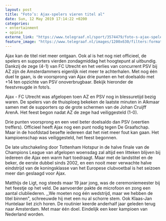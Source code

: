 ```yaml
---
layout: post
title: "Foto’s: Ajax-spelers vieren titel al"
date: Sun, 12 May 2019 17:14:22 +0200
categories: 
- entertainment 
- opinie 
externe_link: "https://www.telegraaf.nl/sport/3574479/foto-s-ajax-spelers-vieren-titel-al"
feature_image: "https://www.telegraaf.nl/images/1200x630/filters:format(jpeg):quality(80)/cdn-kiosk-api.telegraaf.nl/af92df7c-74d9-11e9-89ee-02d1dbdc35d1.jpg"
---
```


<p class="intro">Ajax kan de titel niet meer ontgaan. Ook al is het nog niet officieel, de spelers en supporters vierden zondagmiddag het hoogtepunt al uitbundig. Dankzij de zege (4-1) van FC Utrecht en het verlies van concurrent PSV bij AZ zijn de Amsterdammers eigenlijk niet meer te achterhalen. Met nog één duel te gaan, is de voorsprong van Ajax drie punten en het doelsaldo met +14 ten opzichte van PSV onoverbrugbaar. Bekijk hieronder de feestvreugde in foto’s.</p> <p>Ajax - FC Utrecht was afgelopen toen AZ en PSV nog in blessuretijd bezig waren. De spelers van de thuisploeg bekeken de laatste minuten in Alkmaar samen met de supporters op de grote schermen van de Johan Cruijff ArenA. Het feest begon nadat AZ de zege had veiliggesteld (1-0).</p><p>Drie punten voorsprong en een veel beter doelsaldo dan PSV (veertien treffers). Officieel heeft Ajax nog een punt nodig tegen De Graafschap. Maar in de hoofdstad besefte iedereen dat het niet meer fout kan gaan. Het kampioenschap was veiliggesteld, het feest begonnen.</p><p>De late uitschakeling door Tottenham Hotspur in de halve finale van de Champions League van afgelopen woensdag zal altijd een litteken blijven bij iedereen die Ajax een warm hart toedraagt. Maar met de landstitel en de beker, de eerste dubbel sinds 2002, en een nooit meer verwachte halve eindstrijd van de koningsklasse van het Europese clubvoetbal is het seizoen meer dan geslaagd voor Ajax.</p><p>Matthijs de Ligt, nog steeds maar 19 jaar jong, was de ceremoniemeester bij het feestje op het veld. De aanvoerder pakte de microfoon en zong een aantal clubliederen. ,,We moeten nog één wedstrijd, maar we hebben de titel binnen", schreeuwde hij met een nu al schorre stem. Ook Klaas-Jan Huntelaar liet zich horen. De routinier keerde anderhalf jaar geleden terug naar Amsterdam. Met maar één doel. Eindelijk een keer kampioen van Nederland worden.</p>
